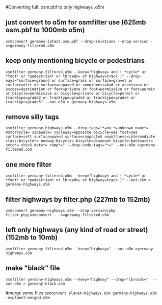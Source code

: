 #Converting full .osm.pbf to only highways .o5m

## just convert to o5m for osmfilter use (625mb osm.pbf to 1000mb o5m)
```osmconvert germany-latest.osm.pbf --drop-relations --drop-version -o=germany-filtered.o5m```

## keep only mentioning bicycle or pedestrians
```osmfilter germany-filtered.o5m --keep="highway= and ( *cycle* or *foot* or *pedestrian* or lbroads= or highway=track )" --drop-ways="surface=ground or surface=grass or surface=gravel or surface=dirt or surface=unpaved or smoothness=bad or access=no or access=destination or foot=private or foot=permissive or foot=permit or bicycle=permissive or bicycle=private or bicycle=permit or tracktype=grade2 or tracktype=grade3 or tracktype=grade4 or tracktype=grade5" --out-o5m > germany-highways.o5m```

## remove silly tags

```osmfilter germany-highways.o5m --drop-tags="*=no *=unknown name*= motorcycle= sidewalk= cycleway=opposite bicycle=yes foot=yes surface=sett surface=paved surface=compacted smoothness=intermediate class:bicycle*= oneway:bicycle= bicycle=dismount bicycle:backwards= note*= check_date*= ramp*=" --drop-node-tags="*=" --out-o5m >germany-filtered.o5m```

## one more filter

```osmfilter germany-filtered.o5m --keep="highway= and ( *cycle* or *foot* or *pedestrian* or lbroads= or highway=track )" --out-o5m > germany-highways.o5m```


## filter highways by filter.php (227mb to 152mb)
```osmconvert germany-highways.o5m --drop-version|php filter.php|osmconvert - -o=germany-filtered.o5m```
## left only highways (any kind of road or street)(152mb to 10mb)
```osmfilter germany-filtered.o5m --keep="highway=" --out-o5m >germany-highways.o5m```

## make "black" file
```osmfilter germany-highways.o5m --keep="highway" --drop="lbroads="  --out-o5m > germany-black.o5m```

#merge some files
```osmconvert planet-highways.o5m germany-highways.o5m -o=planet-merged.o5m```

